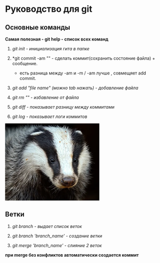 #  Руководство для git
## Основные команды
**Самая полезная - git help - список всех команд**

1. *git init - инициализация гита в папке*

2. *git commit -am "" - сделать коммит(сохранить состояние файла)  + сообщение.
    + есть разница между  -am и -m / -am лучше , совмещяет add commit.

3. *git add "file name" (можно tab нажать) - добавление файла*

4. *git rm "" - избавление от файла*

5. *git diff - показывает разницу между коммитами*

6. *git log - показывает логи коммитов*

![ захотел попробовать добавить картинку](image-1.png) 

## Ветки

1. *git branch - выдает список веток*

2. *git branch 'branch_name' - создание ветки*

3. *git merge 'branch_name' - слияние 2 веток*

**при merge без конфликтов автоматически создается коммит**